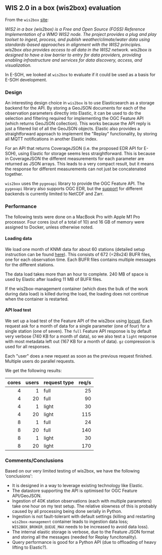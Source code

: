 ## WIS 2.0 in a box (wis2box) evaluation

From the `wis2box` [site](https://docs.wis2box.wis.wmo.int/en/latest/):

*WIS2 in a box (wis2box) is a Free and Open Source (FOSS) Reference Implementation of a WMO WIS2 node. 
The project provides a plug and play toolset to ingest, process, and publish weather/climate/water data 
using standards-based approaches in alignment with the WIS2 principles. 
wis2box also provides access to all data in the WIS2 network. 
wis2box is designed to have a low barrier to entry for data providers, 
providing enabling infrastructure and services for data discovery, access, and visualization.*

In E-SOH, we looked at `wis2box` to evaluate if it could be used as a basis for E-SOH development.

### Design
An interesting design choice in `wis2box` is to use Elasticsearch as a storage backend for the API.
By storing a GeoJSON documents for each of the observation parameters directly into Elastic,
it can be used to do the selection and filtering required for implementing the OGC Feature API 
(which returns GeoJSON collection). This works because the API reply is just a filtered list of
all the GeoJSON objects.
Elastic also provides a straightforward approach to implement the "Replay" functionality,
by storing all MQTT notifications in another Elastic index.

For an API that returns CoverageJSON (i.e. the proposed EDR API for E-SOH), using Elastic for storage
seems less straightforward. This is because in CoverageJSON the different measurements for each parameter
are returned as JSON arrays. This leads to a very compact result, but it means the response for different
measurements can not just be concatenated together.

`wis2box` uses the `pygeoapi` library to provide the OGC Feature API. 
The `pygeoapi` library also supports OGC EDR, 
but the [support](https://docs.pygeoapi.io/en/latest/data-publishing/ogcapi-edr.html) for different
backends is currently limited to NetCDF and Zarr.

### Performance

The following tests were done on a MacBook Pro with Apple M1 Pro processor.
Four cores (out of a total of 10) and 16 GB of memory were assigned to Docker,
unless otherwise noted.

#### Loading data

We load one month of KNMI data for about 60 stations 
(detailed setup instruction can be found [here](https://github.com/EURODEO/e-soh-wis2box-demo)).
This consists of 672 (=28x24) BUFR files, one for each observation time.
Each BUFR files contains multiple messages for the different stations.

The data load takes more than an hour to complete.
240 MB of space is used by Elastic after loading 11 MB of BUFR files.

If the wis2box-management container (which does the bulk of the work during data load)
is killed during the load, the loading does not continue when the container is restarted.

#### API load test
We set up a load test of the Feature API of the wis2box using [locust](https://locust.io/).
Each request ask for a month of data for a single parameter (one of four)
for a single station (one of seven). The `full` Feature API response is by default
very verbose (740 KB for a month of data), so we also test a `light` response
with most metadata left out (167 KB for a month of data).
`gz` compression is used for all responses.

Each "user" does a new request as soon as the previous request finished.
Multiple users do parallel requests.

We get the following results:

| cores | users | request type | req/s |
|------:|------:|--------------|------:|
|     4 |     1 | full         |    25 | 
|     4 |    20 | full         |    90 | 
|     4 |     1 | light        |    30 | 
|     4 |    20 | light        |   115 | 
|     8 |     1 | full         |    24 | 
|     8 |    20 | full         |   140 | 
|     8 |     1 | light        |    30 | 
|     8 |    20 | light        |   170 | 


### Comments/Conclusions

Based on our very limited testing of wis2box, we have the following 'conclusions':

- It is designed in a way to leverage existing technology like Elastic.
- The datastore supporting the API is optimised for OGC Feature API/GeoJSON.
- Ingestion of 40K station observations (each with multiple parameters) take one hour on my test setup.
The relative slowness of this is probably caused by all processing being done serially in Python.
- Ingestion is not fault-tolerant with default settings 
(killing and restarting `wis2box-management` container leads to ingestion data loss; 
`WIS2BOX_BROKER_QUEUE_MAX` needs to be increased to avoid data loss). 
- The internal elastic storage is verbose, due to the Feature JSON format and storing all the messages (needed for Replay funcitonality).
- Query performance is good for a Python API (due to offloading of heavy lifting to Elastic?).
